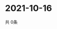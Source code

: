 # 2021-10-16
  共 0条

  <!-- BEGIN -->
  <!-- 最后更新时间Sat Oct 16 2021 07:03:10 GMT+0000 (Coordinated Universal Time) -->
  
  <!-- END -->
  
  